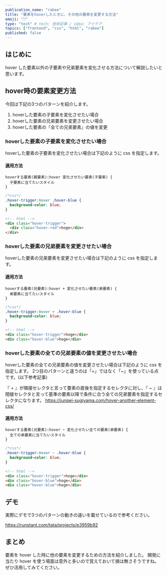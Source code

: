 ```yaml
---
publication_name: "rabee"
title: "要素をhoverしたときに、その他の要素を変更する方法"
emoji: "🖱️"
type: "tech" # tech: 技術記事 / idea: アイデア
topics: ["frontend", "css", "html", "rabee"]
published: false
---
```

## はじめに
hover した要素以外の子要素や兄弟要素を変化させる方法について解説したいと思います。

## hover時の要素変更方法
今回は下記の3つのパターンを紹介します。

1. hoverした要素の子要素を変化させたい場合
2. hoverした要素の兄弟要素を変更させたい場合
3. hoverした要素の『全ての兄弟要素』の値を変更

### hoverした要素の子要素を変化させたい場合
hoverした要素の子要素を変化させたい場合は下記のように css を指定します。

#### 適用方法
```
hoverする要素(親要素):hover 変化させたい要素(子要素) {
  子要素に当てたいスタイル
}
```
```css
/*css*/
.hover-trigger:hover .hover-blue {
  background-color: blue;
}
```

```html
<!-- html -->
<div class="hover-trigger">
  <div class="hover-red">hoge</div>
</div>
```

### hoverした要素の兄弟要素を変更させたい場合
hoverした要素の兄弟要素を変更させたい場合は下記のように css を指定します。

#### 適用方法
```
hoverする要素(兄要素):hover + 変化させたい要素(弟要素) {
  弟要素に当てたいスタイル
}
```
```css
/*css*/
.hover-trigger:hover + .hover-blue {
  background-color: blue;
}
```
```html
<!-- html -->
<div class="hover-trigger">hoge</div>
<div class="hover-blue">hoge</div>
```


### hoverした要素の全ての兄弟要素の値を変更させたい場合
hoverした要素の全ての兄弟要素の値を変更させたい場合は下記のように css を指定します。
2つ目のパターンと違うのは「+」ではなく「~」を使っている点です。(以下参考記事)

『 + 』が隣接セレクタと言って要素の直後を指定するセレクタに対し、『 ~ 』は間接セレクタと言って基準の要素以降で条件に合う全ての兄弟要素を指定するセレクタになります。
https://junpei-sugiyama.com/hover-another-element-css/

#### 適用方法
```
hoverする要素(兄要素):hover ~ 変化させたい全ての要素(弟要素) {
  全ての弟要素に当てたいスタイル
}
```
```css
/*css*/
.hover-trigger:hover ~ .hover-blue {
  background-color: blue;
}
```
```html
<!-- html -->
<div class="hover-trigger">hoge</div>
<div class="hover-blue">hoge</div>
<div class="hover-blue">hoge</div>
```

## デモ
実際にデモで3つのパターンの動きの違いを載せているので参考ください。

https://runstant.com/tata/projects/e3959b92

## まとめ
要素を hover した時に他の要素を変更するための方法を紹介しました。
開発に当たり hover を使う場面は意外と多いので覚えておいて損は無さそうですね。
ぜひ活用してみてください。